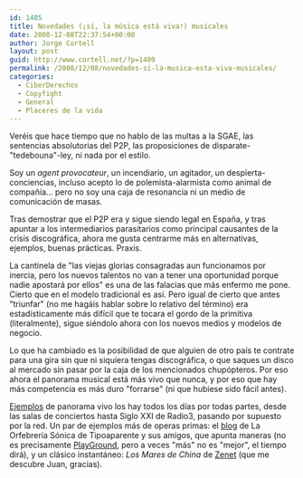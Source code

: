 ```yaml
---
id: 1405
title: Novedades (¡sí, la música está viva!) musicales
date: 2008-12-08T22:37:54+00:00
author: Jorge Cortell
layout: post
guid: http://www.cortell.net/?p=1409
permalink: /2008/12/08/novedades-si-la-musica-esta-viva-musicales/
categories:
  - CiberDerechos
  - Copyfight
  - General
  - Placeres de la vida
---
```

Veréis que hace tiempo que no hablo de las multas a la SGAE, las sentencias absolutorias del P2P, las proposiciones de disparate-"tedebouna"-ley, ni nada por el estilo.

Soy un _agent provocateur_, un incendiario, un agitador, un despierta-conciencias, incluso acepto lo de polemista-alarmista como animal de compañía... pero no soy una caja de resonancia ni un medio de comunicación de masas.

Tras demostrar que el P2P era y sigue siendo legal en España, y tras apuntar a los intermediarios parasitarios como principal causantes de la crisis discográfica, ahora me gusta centrarme más en alternativas, ejemplos, buenas prácticas. Praxis.

La cantinela de "las viejas glorias consagradas aun funcionamos por inercia, pero los nuevos talentos no van a tener una oportunidad porque nadie apostará por ellos" es una de las falacias que más enfermo me pone. Cierto que en el modelo tradicional es así. Pero igual de cierto que antes "triunfar" (no me hagáis hablar sobre lo relativo del término) era estadísticamente más difícil que te tocara el gordo de la primitiva (literalmente), sigue siéndolo ahora con los nuevos medios y modelos de negocio.

Lo que ha cambiado es la posibilidad de que alguien de otro país te contrate para una gira sin que ni siquiera tengas discográfica, o que saques un disco al mercado sin pasar por la caja de los mencionados chupópteros. Por eso ahora el panorama musical está más vivo que nunca, y por eso que hay más competencia es más duro "forrarse" (ni que hubiese sido fácil antes).

<a title="Vetusta Morla" href="http://es.wikipedia.org/wiki/Vetusta_Morla" target="_blank">Ejemplos</a> de panorama vivo los hay todos los días por todas partes, desde las salas de conciertos hasta Siglo XXI de Radio3, pasando por supuesto por la red. Un par de ejemplos más de operas primas: el <a title="http://www.laorfebreriasonica.blogspot.com/" href="http://www.laorfebreriasonica.blogspot.com/" target="_blank">blog</a> de La Orfebrería Sónica de Tipoaparente y sus amigos, que apunta maneras (no es precisamente <a title="http://playgroundmag.net/" href="http://playgroundmag.net/" target="_blank">PlayGround</a>, pero a veces "más" no es "mejor", el tiempo dirá), y un clásico instantáneo: _Los Mares de China_ de <a title="http://www.efeeme.com/opinion/opinion_ficha.aspx?ids=2&ID=3097" href="http://www.efeeme.com/opinion/opinion_ficha.aspx?ids=2&ID=3097" target="_blank">Zenet</a> (que me descubre Juan, gracias).